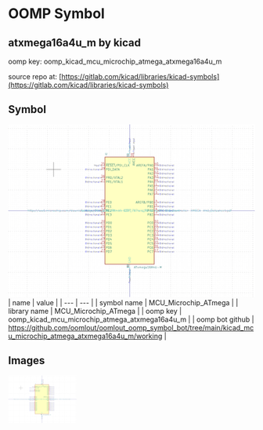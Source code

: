 # OOMP Symbol  
## atxmega16a4u_m  by kicad  
  
oomp key: oomp_kicad_mcu_microchip_atmega_atxmega16a4u_m  
  
source repo at: [https://gitlab.com/kicad/libraries/kicad-symbols](https://gitlab.com/kicad/libraries/kicad-symbols)  
## Symbol  
  
[![working.png](working_600.png)](working.png)  
| name | value | 
| --- | --- | 
| symbol name | MCU_Microchip_ATmega | 
| library name | MCU_Microchip_ATmega | 
| oomp key | oomp_kicad_mcu_microchip_atmega_atxmega16a4u_m | 
| oomp bot github | https://github.com/oomlout/oomlout_oomp_symbol_bot/tree/main/kicad_mcu_microchip_atmega_atxmega16a4u_m/working | 
## Images  
  
[![working.png](working_140.png)](working.png)  
